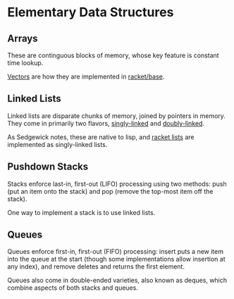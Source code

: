 # Elementary Data Structures

## Arrays

These are continguous blocks of memory, whose key feature is constant time lookup.

[Vectors](https://docs.racket-lang.org/reference/vectors.html?q=vector#%28def._%28%28quote._~23~25kernel%29._vector%29%29) are how they are implemented in [racket/base](https://docs.racket-lang.org/reference/index.html).

## Linked Lists 

Linked lists are disparate chunks of memory, joined by pointers in memory. They come in primarily two flavors, [singly-linked](https://en.wikipedia.org/wiki/Linked_list#Singly_linked_list) and [doubly-linked](https://en.wikipedia.org/wiki/Doubly_linked_list).

As Sedgewick notes, these are native to lisp, and [racket lists](https://docs.racket-lang.org/guide/pairs.html) are implemented as singly-linked lists.

## Pushdown Stacks 

Stacks enforce last-in, first-out (LIFO) processing using two methods: push (put an item onto the stack) and pop (remove the top-most item off the stack).

One way to implement a stack is to use linked lists.

## Queues

Queues enforce first-in, first-out (FIFO) processing: insert puts a new item into the queue at the start (though some implementations allow insertion at any index), and remove deletes and returns the first element.
 
Queues also come in double-ended varieties, also known as deques, which combine aspects of both stacks and queues.
